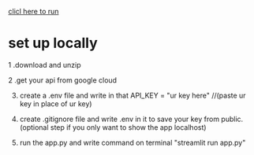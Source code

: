 [clicl here to run](https://ecogenie.streamlit.app/)

<h1>set up locally</h1>

1 .download and unzip

2 .get your api from google cloud

3. create a .env file and write in that API_KEY = "ur key here"  //(paste ur key in place of ur key)
  
4. create .gitignore file and write .env in it to save your key from public. (optional step if you only want to show the app localhost)
  
5. run the app.py and write command on terminal "streamlit run app.py"
